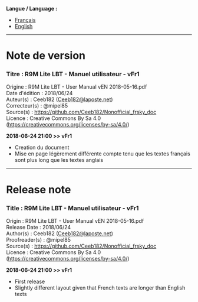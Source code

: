 **Langue / Language :**
- [Français](#FR)
- [English](#EN)

--------------------------------------------------------------------------------------

<a name="FR"></a>
# Note de version

### Titre : R9M Lite LBT - Manuel utilisateur - vFr1  
Origine : R9M Lite LBT - User Manual vEN 2018-05-16.pdf  
Date d'édition : 2018/06/24  
Auteur(s) : Ceeb182 (Ceeb182@laposte.net)  
Correcteur(s) : @mipel85  
Source(s) : https://github.com/Ceeb182/Nonofficial_frsky_doc  
Licence : Creative Commons By Sa 4.0 (https://creativecommons.org/licenses/by-sa/4.0/)  


**2018-06-24 21:00 >> vFr1**
- Creation du document  
- Mise en page légèrement différente compte tenu que les textes français sont plus long que les textes anglais  


--------------------------------------------------------------------------------------

<a name="EN"></a>
# Release note

### Title : R9M Lite LBT - Manuel utilisateur - vFr1  
Origin : R9M Lite LBT - User Manual vEN 2018-05-16.pdf  
Release Date : 2018/06/24  
Author(s) : Ceeb182 (Ceeb182@laposte.net)  
Proofreader(s) : @mipel85  
Source(s) : https://github.com/Ceeb182/Nonofficial_frsky_doc  
Licence : Creative Commons By Sa 4.0 (https://creativecommons.org/licenses/by-sa/4.0/)  


**2018-06-24 21:00 >> vFr1**
- First release  
- Slightly different layout given that French texts are longer than English texts  
